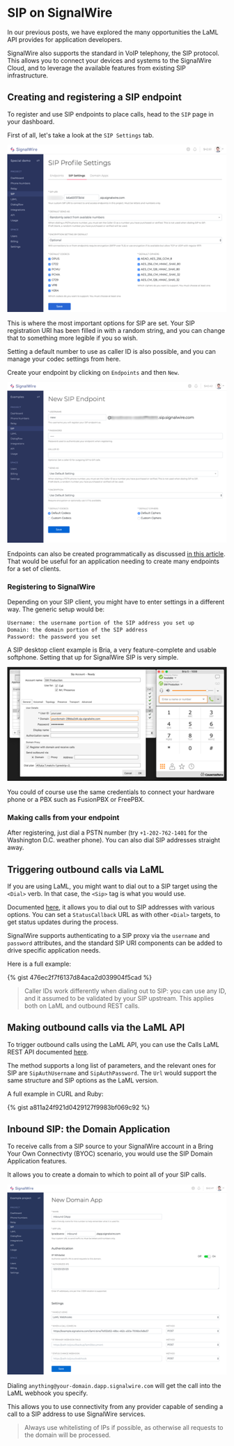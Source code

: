 # SIP on SignalWire

In our previous posts, we have explored the many opportunities the LaML API provides for application developers.

SignalWire also supports the standard in VoIP telephony, the SIP protocol. This allows you to connect your devices and systems to the SignalWire Cloud, and to leverage the available features from existing SIP infrastructure.

## Creating and registering a SIP endpoint

To register and use SIP endpoints to place calls, head to the `SIP` page in your dashboard.

First of all, let's take a look at the `SIP Settings` tab.

![SignalWire SIP Profile Settings](/assets/sip_profile_settings.png)

This is where the most important options for SIP are set. Your SIP registration URI has been filled in with a random string, and you can change that to something more legible if you so wish.

Setting a default number to use as caller ID is also possible, and you can manage your codec settings from here.

Create your endpoint by clicking on `Endpoints` and then `New`.

![Create SIP endpoint](/assets/create_sip_endpoint.png)

Endpoints can also be created programmatically as discussed [in this article](https://signalwire.com/blogs/product/programmable-sip-connectivity-and-routing). That would be useful for an application needing to create many endpoints for a set of clients.

### Registering to SignalWire

Depending on your SIP client, you might have to enter settings in a different way. The generic setup would be:

```
Username: the username portion of the SIP address you set up
Domain: the domain portion of the SIP address
Password: the password you set
```

A SIP desktop client example is Bria, a very feature-complete and usable softphone. Setting that up for SignalWire SIP is very simple.

![SignalWire SIP Bria Settings](/assets/bria_settings.png)

You could of course use the same credentials to connect your hardware phone or a PBX such as FusionPBX or FreePBX.

### Making calls from your endpoint

After registering, just dial a PSTN number (try `+1-202-762-1401` for the Washington D.C. weather phone). You can also dial SIP addresses straight away.


## Triggering outbound calls via LaML

If you are using LaML, you might want to dial out to a SIP target using the `<Dial>` verb. In that case, the `<Sip>` tag is what you would use.

Documented [here](https://docs.signalwire.com/topics/laml-xml/#voice-laml-dial-sip), it allows you to dial out to SIP addresses with various options. You can set a `StatusCallback` URL as with other `<Dial>` targets, to get status updates during the process.

SignalWire supports authenticating to a SIP proxy via the `username` and `password` attributes, and the standard SIP URI components can be added to drive specific application needs.

Here is a full example:

{% gist 476ec2f7f6137d84aca2d039904f5cad %}

> Caller IDs work differently when dialing out to SIP: you can use any ID, and it assumed to be validated by your SIP upstream. This applies both on LaML and outbound REST calls.

## Making outbound calls via the LaML API

To trigger outbound calls using the LaML API, you can use the Calls LaML REST API documented [here](https://docs.signalwire.com/topics/laml-api/#api-reference-calls-create-a-call).

The method supports a long list of parameters, and the relevant ones for SIP are `SipAuthUsername` and `SipAuthPassword`. The `Url` would support the same structure and SIP options as the LaML version.

A full example in CURL and Ruby:

{% gist a811a24f921d0429127f9983bf069c92 %}

## Inbound SIP: the Domain Application

To receive calls from a SIP source to your SignalWire account in a Bring Your Own Connectivty (BYOC) scenario, you would use the SIP Domain Application features.

It allows you to create a domain to which to point all of your SIP calls.

![Setting up a Domain App](/assets/creating_domain_app.png)

Dialing `anything@your-domain.dapp.signalwire.com` will get the call into the LaML webhook you specify.

This allows you to use connectivity from any provider capable of sending a call to a SIP address to use SignalWire services.

> Always use whitelisting of IPs if possible, as otherwise all requests to the domain will be processed.